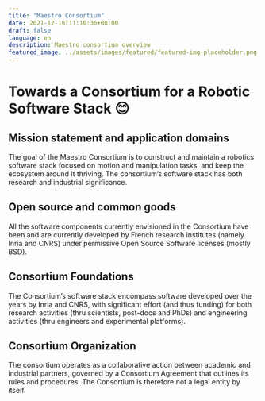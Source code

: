 ```yaml
---
title: "Maestro Consortium"
date: 2021-12-18T11:10:36+08:00
draft: false
language: en
description: Maestro consortium overview
featured_image: ../assets/images/featured/featured-img-placeholder.png
---
```


# Towards a Consortium for a Robotic Software Stack :blush:

## Mission statement and application domains

The goal of the Maestro Consortium is to construct and maintain a robotics software stack focused on motion and manipulation tasks, and keep the ecosystem around it thriving. The consortium’s software stack has both research and industrial significance.

## Open source and common goods

All the software components currently envisioned in the Consortium have been and are currently developed by French research institutes (namely Inria and CNRS) under permissive Open Source Software licenses (mostly BSD).

## Consortium Foundations

The Consortium’s software stack encompass software developed over the years by Inria and CNRS, with significant effort (and thus funding) for both research activities (thru scientists, post-docs and PhDs) and engineering activities (thru engineers and experimental platforms).

## Consortium Organization

The consortium operates as a collaborative action between academic and industrial partners, governed by a Consortium Agreement that outlines its rules and procedures. The Consortium is therefore not a legal entity by itself.

